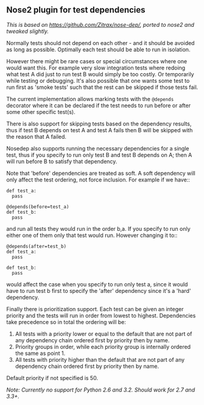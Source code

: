 ## Nose2 plugin for test dependencies

*This is based on https://github.com/Zitrax/nose-dep/, ported to nose2 and tweaked slightly.*

Normally tests should not depend on each other - and it should be avoided
as long as possible. Optimally each test should be able to run in isolation.

However there might be rare cases or special circumstances where one would
want this. For example very slow integration tests where redoing what test
A did just to run test B would simply be too costly. Or temporarily while
testing or debugging. It's also possible that one wants some test to run first
as 'smoke tests' such that the rest can be skipped if those tests fail.

The current implementation allows marking tests with the `@depends` decorator
where it can be declared if the test needs to run before or after some
other specific test(s).

There is also support for skipping tests based on the dependency results,
thus if test B depends on test A and test A fails then B will be skipped
with the reason that A failed.

Nosedep also supports running the necessary dependencies for a single test,
thus if you specify to run only test B and test B depends on A; then A will
run before B to satisfy that dependency.

Note that 'before' dependencies are treated as soft. A soft dependency will only
affect the test ordering, not force inclusion. For example if we have::

    def test_a:
      pass

    @depends(before=test_a)
    def test_b:
      pass

and run all tests they would run in the order b,a. If you specify to run only
either one of them only that test would run. However changing it to::

    @depends(after=test_b)
    def test_a:
      pass

    def test_b:
      pass

would affect the case when you specify to run only test a, since it would have
to run test b first to specify the 'after' dependency since it's a 'hard' dependency.

Finally there is prioritization support. Each test can be given an integer priority
and the tests will run in order from lowest to highest. Dependencies take
precedence so in total the ordering will be:

1. All tests with a priority lower or equal to the default that are not part of any
   dependency chain ordered first by priority then by name.
2. Priority groups in order, while each priority group is internally ordered
   the same as point 1.
3. All tests with priority higher than the default that are not part of any
   dependency chain ordered first by priority then by name.

Default priority if not specified is 50.

*Note: Currently no support for Python 2.6 and 3.2. Should work for 2.7 and 3.3+.*
